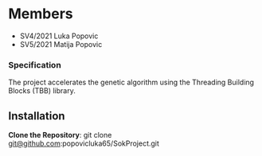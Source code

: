 # Members
- SV4/2021 Luka Popovic
- SV5/2021 Matija Popovic 

### Specification
The project accelerates the genetic algorithm using the Threading Building Blocks (TBB) library.

## Installation

**Clone the Repository**:
    git clone git@github.com:popovicluka65/SokProject.git